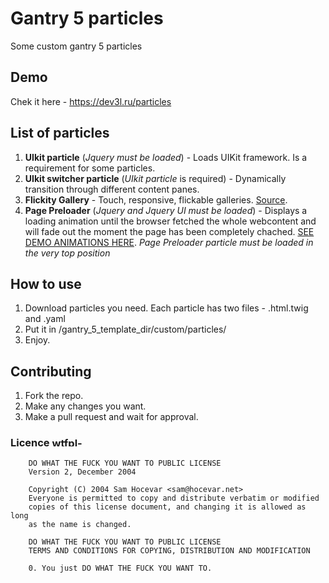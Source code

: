 # Gantry 5 particles
Some custom gantry 5 particles
## Demo
Chek it here - https://dev3l.ru/particles

## List of particles
1. **UIkit particle** (*Jquery must be loaded*) - Loads UIKit framework. Is a requirement for some particles.
2. **UIkit switcher particle** (*UIkit particle* is required) - Dynamically transition through different content panes.
3. **Flickity Gallery** - Touch, responsive, flickable galleries. [Source](https://github.com/metafizzy/flickity).
4. **Page Preloader** (*Jquery and Jquery UI must be loaded*) - Displays a loading animation until the browser fetched the whole webcontent and will fade out the moment the page has been completely chached. [SEE DEMO ANIMATIONS HERE](https://dev3l.ru/particles#preload). *Page Preloader particle must be loaded in the very top position*

## How to use
1. Download particles you need. Each particle has two files - .html.twig and .yaml
2. Put it in /gantry_5_template_dir/custom/particles/
3. Enjoy.


## Contributing
1. Fork the repo.
2. Make any changes you want.
3. Make a pull request and wait for approval.


### Licence <img alt="wtfpl-badge-4" src="http://www.wtfpl.net/wp-content/uploads/2012/12/wtfpl-badge-4.png" width="80" height="15">
        DO WHAT THE FUCK YOU WANT TO PUBLIC LICENSE
        Version 2, December 2004

        Copyright (C) 2004 Sam Hocevar <sam@hocevar.net>
        Everyone is permitted to copy and distribute verbatim or modified
        copies of this license document, and changing it is allowed as long
        as the name is changed.

        DO WHAT THE FUCK YOU WANT TO PUBLIC LICENSE
        TERMS AND CONDITIONS FOR COPYING, DISTRIBUTION AND MODIFICATION

        0. You just DO WHAT THE FUCK YOU WANT TO.
